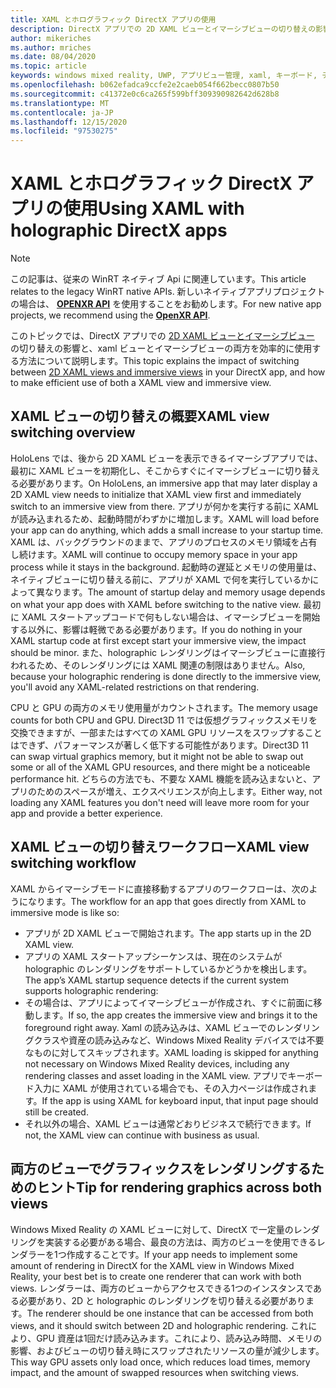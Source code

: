 ```yaml
---
title: XAML とホログラフィック DirectX アプリの使用
description: DirectX アプリでの 2D XAML ビューとイマーシブビューの切り替えの影響と、XAML ビューとイマーシブビューの両方を効率的に使用する方法について説明します。
author: mikeriches
ms.author: mriches
ms.date: 08/04/2020
ms.topic: article
keywords: windows mixed reality, UWP, アプリビュー管理, xaml, キーボード, チュートリアル, DirectX
ms.openlocfilehash: b062efadca9ccfe2e2caeb054f662becc0807b50
ms.sourcegitcommit: c41372e0c6ca265f599bff309390982642d628b8
ms.translationtype: MT
ms.contentlocale: ja-JP
ms.lasthandoff: 12/15/2020
ms.locfileid: "97530275"
---
```

# <a name="using-xaml-with-holographic-directx-apps"></a><span data-ttu-id="b7a3c-104">XAML とホログラフィック DirectX アプリの使用</span><span class="sxs-lookup"><span data-stu-id="b7a3c-104">Using XAML with holographic DirectX apps</span></span>

> [!NOTE]
> <span data-ttu-id="b7a3c-105">この記事は、従来の WinRT ネイティブ Api に関連しています。</span><span class="sxs-lookup"><span data-stu-id="b7a3c-105">This article relates to the legacy WinRT native APIs.</span></span>  <span data-ttu-id="b7a3c-106">新しいネイティブアプリプロジェクトの場合は、 **[OPENXR API](../native/openxr-getting-started.md)** を使用することをお勧めします。</span><span class="sxs-lookup"><span data-stu-id="b7a3c-106">For new native app projects, we recommend using the **[OpenXR API](../native/openxr-getting-started.md)**.</span></span>

<span data-ttu-id="b7a3c-107">このトピックでは、DirectX アプリでの [2D XAML ビューとイマーシブビュー](../../design/app-views.md) の切り替えの影響と、xaml ビューとイマーシブビューの両方を効率的に使用する方法について説明します。</span><span class="sxs-lookup"><span data-stu-id="b7a3c-107">This topic explains the impact of switching between [2D XAML views and immersive views](../../design/app-views.md) in your DirectX app, and how to make efficient use of both a XAML view and immersive view.</span></span>

## <a name="xaml-view-switching-overview"></a><span data-ttu-id="b7a3c-108">XAML ビューの切り替えの概要</span><span class="sxs-lookup"><span data-stu-id="b7a3c-108">XAML view switching overview</span></span>

<span data-ttu-id="b7a3c-109">HoloLens では、後から 2D XAML ビューを表示できるイマーシブアプリでは、最初に XAML ビューを初期化し、そこからすぐにイマーシブビューに切り替える必要があります。</span><span class="sxs-lookup"><span data-stu-id="b7a3c-109">On HoloLens, an immersive app that may later display a 2D XAML view needs to initialize that XAML view first and immediately switch to an immersive view from there.</span></span> <span data-ttu-id="b7a3c-110">アプリが何かを実行する前に XAML が読み込まれるため、起動時間がわずかに増加します。</span><span class="sxs-lookup"><span data-stu-id="b7a3c-110">XAML will load before your app can do anything, which adds a small increase to your startup time.</span></span> <span data-ttu-id="b7a3c-111">XAML は、バックグラウンドのままで、アプリのプロセスのメモリ領域を占有し続けます。</span><span class="sxs-lookup"><span data-stu-id="b7a3c-111">XAML will continue to occupy memory space in your app process while it stays in the background.</span></span> <span data-ttu-id="b7a3c-112">起動時の遅延とメモリの使用量は、ネイティブビューに切り替える前に、アプリが XAML で何を実行しているかによって異なります。</span><span class="sxs-lookup"><span data-stu-id="b7a3c-112">The amount of startup delay and memory usage depends on what your app does with XAML before switching to the native view.</span></span> <span data-ttu-id="b7a3c-113">最初に XAML スタートアップコードで何もしない場合は、イマーシブビューを開始する以外に、影響は軽微である必要があります。</span><span class="sxs-lookup"><span data-stu-id="b7a3c-113">If you do nothing in your XAML startup code at first except start your immersive view, the impact should be minor.</span></span> <span data-ttu-id="b7a3c-114">また、holographic レンダリングはイマーシブビューに直接行われるため、そのレンダリングには XAML 関連の制限はありません。</span><span class="sxs-lookup"><span data-stu-id="b7a3c-114">Also, because your holographic rendering is done directly to the immersive view, you'll avoid any XAML-related restrictions on that rendering.</span></span>

<span data-ttu-id="b7a3c-115">CPU と GPU の両方のメモリ使用量がカウントされます。</span><span class="sxs-lookup"><span data-stu-id="b7a3c-115">The memory usage counts for both CPU and GPU.</span></span> <span data-ttu-id="b7a3c-116">Direct3D 11 では仮想グラフィックスメモリを交換できますが、一部またはすべての XAML GPU リソースをスワップすることはできず、パフォーマンスが著しく低下する可能性があります。</span><span class="sxs-lookup"><span data-stu-id="b7a3c-116">Direct3D 11 can swap virtual graphics memory, but it might not be able to swap out some or all of the XAML GPU resources, and there might be a noticeable performance hit.</span></span> <span data-ttu-id="b7a3c-117">どちらの方法でも、不要な XAML 機能を読み込まないと、アプリのためのスペースが増え、エクスペリエンスが向上します。</span><span class="sxs-lookup"><span data-stu-id="b7a3c-117">Either way, not loading any XAML features you don't need will leave more room for your app and provide a better experience.</span></span>

## <a name="xaml-view-switching-workflow"></a><span data-ttu-id="b7a3c-118">XAML ビューの切り替えワークフロー</span><span class="sxs-lookup"><span data-stu-id="b7a3c-118">XAML view switching workflow</span></span>

<span data-ttu-id="b7a3c-119">XAML からイマーシブモードに直接移動するアプリのワークフローは、次のようになります。</span><span class="sxs-lookup"><span data-stu-id="b7a3c-119">The workflow for an app that goes directly from XAML to immersive mode is like so:</span></span>
* <span data-ttu-id="b7a3c-120">アプリが 2D XAML ビューで開始されます。</span><span class="sxs-lookup"><span data-stu-id="b7a3c-120">The app starts up in the 2D XAML view.</span></span>
* <span data-ttu-id="b7a3c-121">アプリの XAML スタートアップシーケンスは、現在のシステムが holographic のレンダリングをサポートしているかどうかを検出します。</span><span class="sxs-lookup"><span data-stu-id="b7a3c-121">The app’s XAML startup sequence detects if the current system supports holographic rendering:</span></span>
* <span data-ttu-id="b7a3c-122">その場合は、アプリによってイマーシブビューが作成され、すぐに前面に移動します。</span><span class="sxs-lookup"><span data-stu-id="b7a3c-122">If so, the app creates the immersive view and brings it to the foreground right away.</span></span> <span data-ttu-id="b7a3c-123">Xaml の読み込みは、XAML ビューでのレンダリングクラスや資産の読み込みなど、Windows Mixed Reality デバイスでは不要なものに対してスキップされます。</span><span class="sxs-lookup"><span data-stu-id="b7a3c-123">XAML loading is skipped for anything not necessary on Windows Mixed Reality devices, including any rendering classes and asset loading in the XAML view.</span></span> <span data-ttu-id="b7a3c-124">アプリでキーボード入力に XAML が使用されている場合でも、その入力ページは作成されます。</span><span class="sxs-lookup"><span data-stu-id="b7a3c-124">If the app is using XAML for keyboard input, that input page should still be created.</span></span>
* <span data-ttu-id="b7a3c-125">それ以外の場合、XAML ビューは通常どおりビジネスで続行できます。</span><span class="sxs-lookup"><span data-stu-id="b7a3c-125">If not, the XAML view can continue with business as usual.</span></span>

## <a name="tip-for-rendering-graphics-across-both-views"></a><span data-ttu-id="b7a3c-126">両方のビューでグラフィックスをレンダリングするためのヒント</span><span class="sxs-lookup"><span data-stu-id="b7a3c-126">Tip for rendering graphics across both views</span></span>

<span data-ttu-id="b7a3c-127">Windows Mixed Reality の XAML ビューに対して、DirectX で一定量のレンダリングを実装する必要がある場合、最良の方法は、両方のビューを使用できるレンダラーを1つ作成することです。</span><span class="sxs-lookup"><span data-stu-id="b7a3c-127">If your app needs to implement some amount of rendering in DirectX for the XAML view in Windows Mixed Reality, your best bet is to create one renderer that can work with both views.</span></span> <span data-ttu-id="b7a3c-128">レンダラーは、両方のビューからアクセスできる1つのインスタンスである必要があり、2D と holographic のレンダリングを切り替える必要があります。</span><span class="sxs-lookup"><span data-stu-id="b7a3c-128">The renderer should be one instance that can be accessed from both views, and it should switch between 2D and holographic rendering.</span></span> <span data-ttu-id="b7a3c-129">これにより、GPU 資産は1回だけ読み込みます。これにより、読み込み時間、メモリの影響、およびビューの切り替え時にスワップされたリソースの量が減少します。</span><span class="sxs-lookup"><span data-stu-id="b7a3c-129">This way GPU assets only load once, which reduces load times, memory impact, and the amount of swapped resources when switching views.</span></span>
